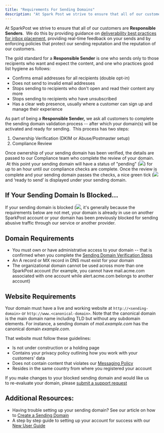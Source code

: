 ```yaml
---
title: "Requirements For Sending Domains"
description: "At Spark Post we strive to ensure that all of our customers are Responsible Senders We do this by providing guidance on udeliverability best practices for inbox placement u providing real time feedback on your sends and by enforcing policies that protect our sending reputation and the reputation of our..."
---
```


At SparkPost we strive to ensure that all of our customers are **Responsible Senders**.  We do this by providing guidance on [deliverability best practices for inbox placement](https://www.sparkpost.com/docs/deliverability/optimizing-deliverability-and-inbox-placement/), providing real-time feedback on your sends and by enforcing policies that protect our sending reputation and the reputation of our customers.

The gold standard for a **Responsible Sender** is one who sends only to those recipients who want and expect the content, and one who practices good list hygiene as follows:

* Confirms email addresses for all recipients (double opt-in)
* Does not send to invalid email addresses
* Stops sending to recipients who don't open and read their content any more
* Stops sending to recipients who have unsubscribed
* Has a clear web presence, usually where a customer can sign up and manage their experience

As part of being a **Responsible Sender,** we ask all customers to complete the sending domain validation process -- after which your domain(s) will be activated and ready for sending.  This process has two steps:

1. Ownership Verification (DKIM or Abuse/Postmaster setup)
1. Compliance Review

Once ownership of your sending domain has been verified, the details are passed to our Compliance team who complete the review of your domain.  At this point your sending domain will have a status of "pending" (![](media/requirements-for-sending-domains/pending-icon.png)) for up to an hour until our compliance checks are complete. Once the review is complete and your sending domain passes the checks, a nice green tick (![](media/requirements-for-sending-domains/green-tick.png) and ‘ready to send’ is displayed under your sending domain.

## If Your Sending Domain Is Blocked...

If your sending domain is blocked (![](media/requirements-for-sending-domains/Screen_Shot_2016-12-09_at_12.08.26_PM_original.png), it's generally because the requirements below are not met, your domain is already in use on another SparkPost account or your domain has been previously blocked for sending abusive traffic through our service or another provider.

## Domain Requirements

* You must own or have administrative access to your domain -- that is confirmed when you complete the [Sending Domain Verification Steps](https://www.sparkpost.com/docs/getting-started/getting-started-sparkpost/#step-2-verifying-domain-ownership)
* An A record or MX record in DNS must exist for your domain
* The organizational domain cannot be used across more than one SparkPost account (for example, you cannot have mail.acme.com associated with one account while alert.acme.com belongs to another account)

## Website Requirements  

Your domain must have a live and working website at `http://<sending-domain>` or `http://www.<canonical-domain>`. Note that the canonical domain is the main domain name including TLD but without any subdomain elements. For instance, a sending domain of *mail.example.com* has the canonical domain *example.com*.

That website must follow these guidelines:

* Is not under construction or a holding page
* Contains your privacy policy outlining how you work with your customers' data
* Does not contain content that violates our [Messaging Policy](https://www.sparkpost.com/policies/messaging/)
* Resides in the same country from where you registered your account

If you make changes to your blocked sending domain and would like us to re-evaluate your domain, please [submit a support request](https://www.sparkpost.com/submit-a-ticket/?email[subject]=Web:Reevaluate%20Sending%20Domain)

## Additional Resources:

* Having trouble setting up your sending domain? See our article on how to [Create a Sending Domain](https://www.sparkpost.com/docs/getting-started/getting-started-sparkpost/#preparing-your-from-address)
* A step by step guide to setting up your account for success with our [New User Guide](https://www.sparkpost.com/docs/getting-started/getting-started-sparkpost/)
